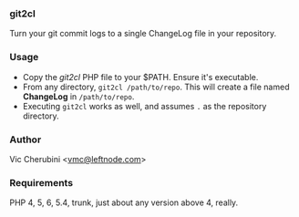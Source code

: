 ### git2cl
Turn your git commit logs to a single ChangeLog file in your repository.

### Usage
* Copy the *git2cl* PHP file to your $PATH. Ensure it's executable.
* From any directory, `git2cl /path/to/repo`. This will create a file named **ChangeLog** in `/path/to/repo`.
* Executing `git2cl` works as well, and assumes `.` as the repository directory.

### Author
Vic Cherubini &lt;vmc@leftnode.com&gt;

### Requirements
PHP 4, 5, 6, 5.4, trunk, just about any version above 4, really.